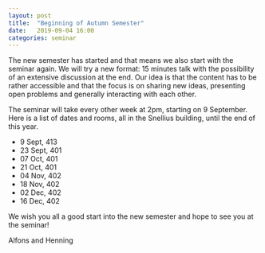 ```yaml
---
layout: post
title:  "Beginning of Autumn Semester"
date:   2019-09-04 16:00
categories: seminar
---
```


The new semester has started and that means we also start with the seminar
again.
We will try a new format: 15 minutes talk with the possibility of an extensive
discussion at the end.
Our idea is that the content has to be rather accessible and that the focus is
on sharing new ideas, presenting open problems and generally interacting with
each other.

The seminar will take every other week at 2pm, starting on 9 September.
Here is a list of dates and rooms, all in the Snellius building, until the
end of this year.

* 9 Sept, 413
* 23 Sept, 401
* 07 Oct, 401
* 21 Oct, 401
* 04 Nov, 402
* 18 Nov, 402
* 02 Dec, 402
* 16 Dec, 402

We wish you all a good start into the new semester and hope to see you at
the seminar!

Alfons and Henning
